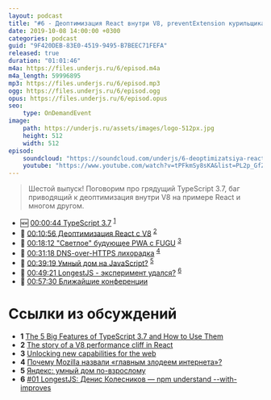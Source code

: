 ```yaml
---
layout: podcast
title: "#6 - Деоптимизация React внутри V8, preventExtension курильщика"
date: 2019-10-08 14:00:00 +0300
categories: podcast
guid: "9F420DEB-83E0-4519-9495-B7BEEC71FEFA"
released: true
duration: "01:01:46"
m4a: https://files.underjs.ru/6/episod.m4a
m4a_length: 59996895
mp3: https://files.underjs.ru/6/episod.mp3
ogg: https://files.underjs.ru/6/episod.ogg
opus: https://files.underjs.ru/6/episod.opus
seo:
    type: OnDemandEvent
image:
    path: https://underjs.ru/assets/images/logo-512px.jpg
    height: 512
    width: 512
episod:
    soundcloud: "https://soundcloud.com/underjs/6-deoptimizatsiya-react-vnutri-v8"
    youtube: "https://www.youtube.com/watch?v=tPFkmSy8sKA&list=PL2p_GfZz-_1OWXrKUZRBc8LzMz5FJNXW7"
---
```


> Шестой выпуск! Поговорим про грядущий TypeScript 3.7, баг приводящий к деоптимизация внутри V8 на примере React и многом другом.

- 🆕 [00:00:44 TypeScript 3.7](#) <sup>[1](#note1)</sup>
- 🤔 [00:10:56 Деоптимизация React с V8](#) <sup>[2](#note2)</sup>
- 🤔 [00:18:12 "Светлое" будующее PWA с FUGU](#) <sup>[3](#note3)</sup>
- 🤔 [00:31:18 DNS-over-HTTPS лихорадка](#) <sup>[4](#note4)</sup>
- 🤔 [00:39:19 Умный дом на JavaScript?](#) <sup>[5](#note5)</sup>
- 🤔 [00:49:21 LongestJS - эксперимент удался?](#) <sup>[6](#note6)</sup>
- 🤔 [00:57:30 Ближайшие конференции](#)

# Ссылки из обсуждений

- <b id="note1">1</b> [The 5 Big Features of TypeScript 3.7 and How to Use Them](https://httptoolkit.tech/blog/5-big-features-of-typescript-3.7/)
- <b id="note2">2</b> [The story of a V8 performance cliff in React](https://v8.dev/blog/react-cliff)
- <b id="note3">3</b> [Unlocking new capabilities for the web](https://developers.google.com/web/updates/capabilities)
- <b id="note4">4</b> [Почему Mozilla назвали «главным злодеем интернета»?](https://m.habr.com/ru/company/globalsign/blog/459739/)
- <b id="note5">5</b> [Яндекс: умный дом по-взрослому](https://m.habr.com/ru/post/465537/)
- <b id="note6">6</b> [#01 LongestJS: Денис Колесников — npm understand --with-improves](https://www.youtube.com/watch?v=Cz6bQw1f23s)
